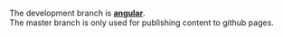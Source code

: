 The development branch is [**angular**](https://github.com/cuuzis/cuuzis.github.io/tree/angular).  
The master branch is only used for publishing content to github pages.